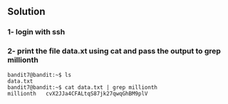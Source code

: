 ## Solution 

### 1- login with ssh

### 2- print the file data.xt using cat and pass the output to grep millionth 
```
bandit7@bandit:~$ ls
data.txt
bandit7@bandit:~$ cat data.txt | grep millionth
millionth	cvX2JJa4CFALtqS87jk27qwqGhBM9plV
```